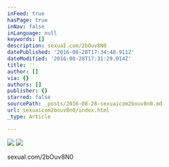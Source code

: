 ```yaml
---
inFeed: true
hasPage: true
inNav: false
inLanguage: null
keywords: []
description: sexuaI.com/2bOuv8N0
datePublished: '2016-08-28T17:34:48.911Z'
dateModified: '2016-08-28T17:31:29.014Z'
title: ''
author: []
via: {}
authors: []
publisher: {}
starred: false
sourcePath: _posts/2016-08-28-sexuaicom2bouv8n0.md
url: sexuaicom2bouv8n0/index.html
_type: Article

---
```

![](https://the-grid-user-content.s3-us-west-2.amazonaws.com/91a73fe9-793c-486c-a530-25e1597ee288.jpg)
![](https://the-grid-user-content.s3-us-west-2.amazonaws.com/6f5ae5e9-0daf-4581-97d3-b1adbf8b5e21.jpg)

sexuaI.com/2bOuv8N0